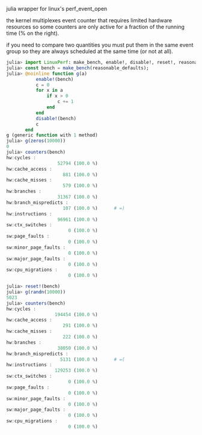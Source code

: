 julia wrapper for linux's perf_event_open

the kernel multiplexes event counter that requires limited hardware resources so some counters are only active for a fraction of the running time (% on the right).

if you need to compare two quantities you must put them in the same event group so they are always scheduled at the same time (or not at all).

```julia
julia> import LinuxPerf: make_bench, enable!, disable!, reset!, reasonable_defaults, counters
julia> const bench = make_bench(reasonable_defaults);
julia> @noinline function g(a)
           enable!(bench)
           c = 0
           for x in a
               if x > 0
                   c += 1
               end
           end
           disable!(bench)
           c
       end
g (generic function with 1 method)
julia> g(zeros(10000))
0
julia> counters(bench)
hw:cycles : 
	               52794 (100.0 %)
hw:cache_access : 
	                 881 (100.0 %)
hw:cache_misses : 
	                 579 (100.0 %)
hw:branches : 
	               31367 (100.0 %)
hw:branch_mispredicts : 
	                 107 (100.0 %)      # =)
hw:instructions : 
	               96961 (100.0 %)
sw:ctx_switches : 
	                   0 (100.0 %)
sw:page_faults : 
	                   0 (100.0 %)
sw:minor_page_faults : 
	                   0 (100.0 %)
sw:major_page_faults : 
	                   0 (100.0 %)
sw:cpu_migrations : 
	                   0 (100.0 %)

julia> reset!(bench)
julia> g(randn(10000))
5023
julia> counters(bench)
hw:cycles : 
	              194454 (100.0 %)
hw:cache_access : 
	                 291 (100.0 %)
hw:cache_misses : 
	                 222 (100.0 %)
hw:branches : 
	               38050 (100.0 %)
hw:branch_mispredicts : 
	                5131 (100.0 %)      # =(
hw:instructions : 
	              129253 (100.0 %)
sw:ctx_switches : 
	                   0 (100.0 %)
sw:page_faults : 
	                   0 (100.0 %)
sw:minor_page_faults : 
	                   0 (100.0 %)
sw:major_page_faults : 
	                   0 (100.0 %)
sw:cpu_migrations : 
	                   0 (100.0 %)
```
